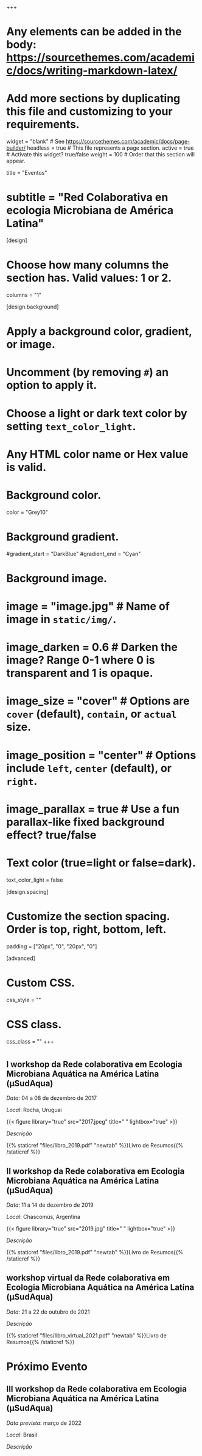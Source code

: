 +++
# Any elements can be added in the body: https://sourcethemes.com/academic/docs/writing-markdown-latex/
# Add more sections by duplicating this file and customizing to your requirements.

widget = "blank"  # See https://sourcethemes.com/academic/docs/page-builder/
headless = true  # This file represents a page section.
active = true  # Activate this widget? true/false
weight = 100 # Order that this section will appear.


 title = "Eventos"
# subtitle = "Red Colaborativa en ecologia Microbiana de América Latina"

[design]
  # Choose how many columns the section has. Valid values: 1 or 2.
  columns = "1"

[design.background]
  # Apply a background color, gradient, or image.
  #   Uncomment (by removing `#`) an option to apply it.
  #   Choose a light or dark text color by setting `text_color_light`.
  #   Any HTML color name or Hex value is valid.

  # Background color.
   color = "Grey10"
  
  # Background gradient.
  #gradient_start = "DarkBlue"
  #gradient_end = "Cyan"
  
  # Background image.
  # image = "image.jpg"  # Name of image in `static/img/`.
  # image_darken = 0.6  # Darken the image? Range 0-1 where 0 is transparent and 1 is opaque.
  # image_size = "cover"  #  Options are `cover` (default), `contain`, or `actual` size.
  # image_position = "center"  # Options include `left`, `center` (default), or `right`.
  # image_parallax = true  # Use a fun parallax-like fixed background effect? true/false
  
  # Text color (true=light or false=dark).
  text_color_light = false

[design.spacing]
  # Customize the section spacing. Order is top, right, bottom, left.
  padding = ["20px", "0", "20px", "0"]

[advanced]
 # Custom CSS. 
 css_style = ""
 
 # CSS class.
 css_class = ""
+++
#

## **I workshop da Rede colaborativa em Ecologia Microbiana Aquática na América Latina (µSudAqua)**

*Data*: 04 a 08 de dezembro de 2017

*Local*: Rocha, Uruguai

{{< figure library="true" src="2017.jpeg" title=" " lightbox="true" >}}

*Descrição*

{{% staticref "files/libro_2019.pdf" "newtab" %}}Livro de Resumos{{% /staticref %}}

## **II workshop da Rede colaborativa em Ecologia Microbiana Aquática na América Latina (µSudAqua)**

*Data*: 11 a 14 de dezembro de 2019

*Local*: Chascomús, Argentina

{{< figure library="true" src="2019.jpg" title=" " lightbox="true" >}}

*Descrição*

{{% staticref "files/libro_2019.pdf" "newtab" %}}Livro de Resumos{{% /staticref %}}


## **workshop virtual da Rede colaborativa em Ecologia Microbiana Aquática na América Latina (µSudAqua)**

*Data*: 21 a 22 de outubro de 2021


*Descrição*

{{% staticref "files/libro_virtual_2021.pdf" "newtab" %}}Livro de Resumos{{% /staticref %}}


# Próximo Evento
## **III workshop da Rede colaborativa em Ecologia Microbiana Aquática na América Latina (µSudAqua)**

*Data prevista*: março de 2022

*Local*: Brasil

*Descrição*
